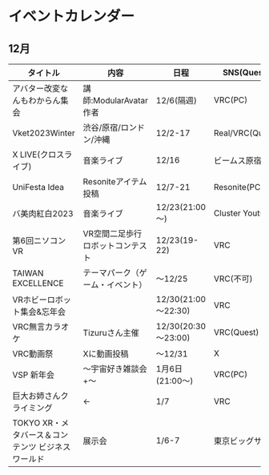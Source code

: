 # イベントカレンダー
## 12月
| タイトル | 内容 | 日程 | SNS(Quest) | URL |
| ---- | ---- | ---- | ---- | ---- |
| アバター改変なんもわからん集会 | 講師:ModularAvatar作者 | 12/6(隔週) | VRC(PC) | [X](https://x.com/chihaya_369/status/1729401178314956901)|
| Vket2023Winter | 渋谷/原宿/ロンドン/沖縄 | 12/2-17 | Real/VRC(Quest) | [公式](https://event.vket.com) |
| X LIVE(クロスライブ) | 音楽ライブ | 12/16 | ビームス原宿 | [X](https://x.com/Virtual_BEAMS/status/1732734108227572009) |  
| UniFesta Idea | Resoniteアイテム投稿 | 12/7-21| Resonite(PC) |[YouTube](https://youtu.be/L_ajAS4CWyA?si=a-h-zRAVa3PJlkQd)|
| バ美肉紅白2023 | 音楽ライブ |12/23(21:00～)| Cluster Youtube | [X](https://x.com/nemchan_nel/status/1731509182476832965) |
| 第6回ニソコンVR | VR空間二足歩行ロボットコンテスト | 12/23(19-22) | VRC | [connpass](https://nisoconvr.connpass.com/event/303401/)|
| TAIWAN EXCELLENCE | テーマパーク（ゲーム・イベント） | ～12/25 | VRC(不可)  | [サイト](https://www.taiwanexcellence.org/jp/festival2023/vr/)|
| VRホビーロボット集会&忘年会 |  | 12/30(21:00～22:30) | VRC | [X](https://x.com/nisoconVR/status/1740362982633476453?s=20)|
| VRC無言カラオケ | Tizuruさん主催 | 12/30(20:30～23:00) | VRC(Quest) |[X](https://x.com/VRTIZURU/status/1737782466209849532?s=20)|
| VRC動画祭 | Xに動画投稿 | ～12/31| X | [記事](https://vr-lifemagazine.com/2023vrc-movie-festival/)|
| VSP 新年会 | ～宇宙好き雑談会+～ | 1月6日(21:00～)|VRC(PC)|[X](https://x.com/vsp_vrc/status/1740304477507453294?s=20)|
| 巨大お姉さんクライミング | ← | 1/7 | VRC | [X](https://x.com/Yabuko_Sainome/status/1735153330400514150) |
 |TOKYO XR・メタバース＆コンテンツ ビジネスワールド | 展示会| 1/6-7 | 東京ビッグサイト | [公式](https://xr-meta-biz.tokyo) |

